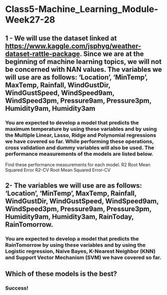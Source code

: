 # Class5-Machine_Learning_Module-Week27-28

## 1 - We will use the dataset linked at https://www.kaggle.com/jsphyg/weather-dataset-rattle-package. Since we are at the beginning of machine learning topics, we will not be concerned with NAN values. The variables we will use are as follows: ‘Location’, ‘MinTemp’, MaxTemp, Rainfall, WindGustDir, WindGustSpeed, WindSpeed9am, WindSpeed3pm, Pressure9am, Pressure3pm, Humidity9am, Humidity3am

### You are expected to develop a model that predicts the maximum temperature by using these variables and by using the Multiple Linear, Lasso, Ridge and Polynomial regressions we have covered so far. While performing these operations, cross validation and dummy variables will also be used. The performance measurements of the models are listed below.
Find these performance measurements for each model.
R2
Root Mean Squared Error
R2-CV
Root Mean Squared Error-CV

##  2- The variables we will use are as follows: ‘Location’, ‘MinTemp’, MaxTemp, Rainfall, WindGustDir, WindGustSpeed, WindSpeed9am, WindSpeed3pm, Pressure9am, Pressure3pm, Humidity9am, Humidity3am, RainToday, RainTomorrow.
### You are expected to develop a model that predicts the RainTomorrow by using these variables and by using the Logistic regression, Naive Bayes, K-Nearest Neighbor (KNN) and Support Vector Mechanism (SVM) we have covered so far.

## Which of these models is the best?

### Success!
